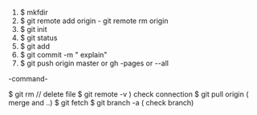 1. $  mkfdir <folder name> 
2. $ git remote add origin <adress> - git remote rm origin 
3. $  git init
4. $  git status
5. $ git add <file name>
6. $ git commit -m " explain"
7. $ git push origin  master or gh -pages or --all

-command-

$ git rm <file name > // delete file
$ git remote -v ) check connection
$ git pull origin ( merge and ..)
$ git fetch 
$ git branch -a ( check branch)
